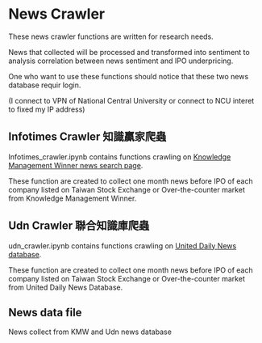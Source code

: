# News Crawler 
These news crawler functions are written for research needs.

News that collected will be processed and transformed into sentiment to analysis correlation between news sentiment and IPO underpricing. 

One who want to use these functions should notice that these two news database requir login.

(I connect to VPN of National Central University or connect to NCU interet to fixed my IP address)

## Infotimes Crawler 知識贏家爬蟲
Infotimes_crawler.ipynb contains functions crawling on [Knowledge Management Winner news search page](http://kmw.chinatimes.com/News/NewsSearch.aspx?searchkind=s).

These function are created to collect one month news before IPO of each company listed on Taiwan Stock Exchange or Over-the-counter market from Knowledge Management Winner.

## Udn Crawler 聯合知識庫爬蟲
udn_crawler.ipynb contains functions crawling on [United Daily News database](https://udndata.com/ndapp/Index).

These function are created to collect one month news before IPO of each company listed on Taiwan Stock Exchange or Over-the-counter market from United Daily News Database.

## News data file
News collect from KMW and Udn news database
